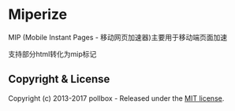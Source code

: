 # Miperize



MIP (Mobile Instant Pages - 移动网页加速器)主要用于移动端页面加速

支持部分html转化为mip标记

[MIP]: https://github.com/mipengine/mip
[官网]: https://www.mipengine.org/


## Copyright & License

Copyright (c) 2013-2017 pollbox - Released under the [MIT license](LICENSE).
